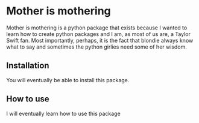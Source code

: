 # Mother is mothering

Mother is mothering is a python package that exists because I wanted to learn how to create python packages and I am, as most of us are, a Taylor Swift fan. Most importantly, perhaps, it is the fact that blondie always know what to say and sometimes the python girlies need some of her wisdom.

## Installation

You will eventually be able to install this package.

## How to use

I will eventually learn how to use this package